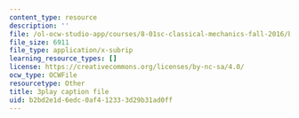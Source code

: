 ```yaml
---
content_type: resource
description: ''
file: /ol-ocw-studio-app/courses/8-01sc-classical-mechanics-fall-2016/b2bd2e1d6edc0af412333d29b31ad0ff_rCP_-Wuikwo.srt
file_size: 6911
file_type: application/x-subrip
learning_resource_types: []
license: https://creativecommons.org/licenses/by-nc-sa/4.0/
ocw_type: OCWFile
resourcetype: Other
title: 3play caption file
uid: b2bd2e1d-6edc-0af4-1233-3d29b31ad0ff
---
```

